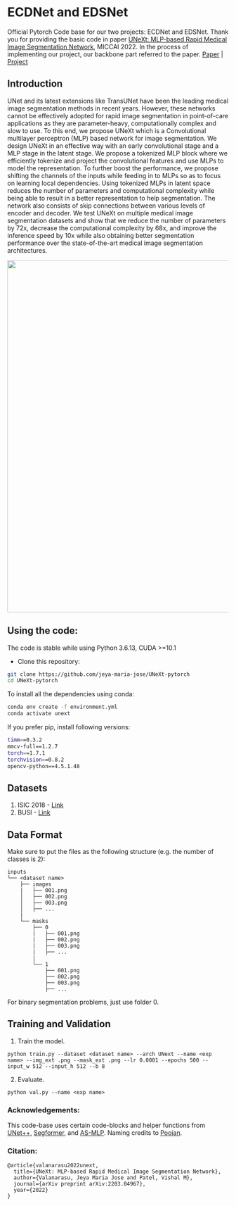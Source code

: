 # ECDNet and EDSNet

Official Pytorch Code base for our two projects: ECDNet and EDSNet. Thank you for providing the basic code in paper [UNeXt: MLP-based Rapid Medical Image Segmentation Network](https://arxiv.org/abs/2203.04967), MICCAI 2022. In the process of implementing our project, our backbone part referred to the paper.
[Paper](https://arxiv.org/abs/2203.04967) | [Project](https://jeya-maria-jose.github.io/UNext-web/)

## Introduction

UNet and its latest extensions like TransUNet have been the leading medical image segmentation methods in recent years. However, these networks cannot be effectively adopted for rapid image segmentation in point-of-care applications as they are parameter-heavy, computationally complex and slow to use.  To this end, we propose UNeXt which is a Convolutional multilayer perceptron (MLP) based network for image segmentation. We design UNeXt in an effective way with an early convolutional stage and a MLP stage in the latent stage. We propose a tokenized MLP block where we efficiently tokenize and project the convolutional features and use MLPs to model the representation. To further boost the performance, we propose shifting the channels of the inputs while feeding in to MLPs so as to focus on learning local dependencies. Using tokenized MLPs in latent space reduces the number of parameters and computational complexity while being able to result in a better representation to help segmentation. The network also consists of skip connections between various levels of encoder and decoder.   We test UNeXt on multiple medical image segmentation datasets and show that we reduce the number of parameters by 72x, decrease the computational complexity by 68x, and improve the inference speed by 10x while also obtaining better segmentation performance over the  state-of-the-art medical image segmentation architectures.

<p align="center">
  <img src="imgs/unext.png" width="800"/>
</p>


## Using the code:

The code is stable while using Python 3.6.13, CUDA >=10.1

- Clone this repository:
```bash
git clone https://github.com/jeya-maria-jose/UNeXt-pytorch
cd UNeXt-pytorch
```

To install all the dependencies using conda:

```bash
conda env create -f environment.yml
conda activate unext
```

If you prefer pip, install following versions:

```bash
timm==0.3.2
mmcv-full==1.2.7
torch==1.7.1
torchvision==0.8.2
opencv-python==4.5.1.48
```

## Datasets

1) ISIC 2018 - [Link](https://challenge.isic-archive.com/data/)
2) BUSI - [Link](https://www.kaggle.com/aryashah2k/breast-ultrasound-images-dataset)

## Data Format

Make sure to put the files as the following structure (e.g. the number of classes is 2):

```
inputs
└── <dataset name>
    ├── images
    |   ├── 001.png
    │   ├── 002.png
    │   ├── 003.png
    │   ├── ...
    |
    └── masks
        ├── 0
        |   ├── 001.png
        |   ├── 002.png
        |   ├── 003.png
        |   ├── ...
        |
        └── 1
            ├── 001.png
            ├── 002.png
            ├── 003.png
            ├── ...
```

For binary segmentation problems, just use folder 0.

## Training and Validation

1. Train the model.
```
python train.py --dataset <dataset name> --arch UNext --name <exp name> --img_ext .png --mask_ext .png --lr 0.0001 --epochs 500 --input_w 512 --input_h 512 --b 8
```
2. Evaluate.
```
python val.py --name <exp name>
```

### Acknowledgements:

This code-base uses certain code-blocks and helper functions from [UNet++](https://github.com/4uiiurz1/pytorch-nested-unet), [Segformer](https://github.com/NVlabs/SegFormer), and [AS-MLP](https://github.com/svip-lab/AS-MLP). Naming credits to [Poojan](https://scholar.google.co.in/citations?user=9dhBHuAAAAAJ&hl=en).

### Citation:
```
@article{valanarasu2022unext,
  title={UNeXt: MLP-based Rapid Medical Image Segmentation Network},
  author={Valanarasu, Jeya Maria Jose and Patel, Vishal M},
  journal={arXiv preprint arXiv:2203.04967},
  year={2022}
}
```
